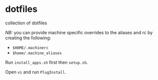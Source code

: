 dotfiles
========

collection of dotfiles


*NB:* you can provide machine specific overrides to the aliases and rc by creating the following:
- `$HOME/.machinerc`
- `$home/.machine_aliases`

Run `install_apps.sh` first then `setup.sh`.

Open `vi` and run `PlugInstall`.
